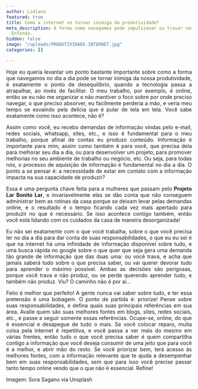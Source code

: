 ```yaml
---
author: Lidiane
featured: true
title: Como a internet se tornar inimiga da produtividade?
meta_description: A forma como navegamos pode impulsionar ou travar nossa produtividade.
  Entenda.
hidden: false
image: "/uploads/PRODUTIVIDADE-INTERNET.jpg"
categories: []

---
```

<p align="justify">Hoje eu queria levantar um ponto bastante importante sobre como a forma que navegamos no dia a dia pode se tornar inimiga da nossa produtividade, é exatamente o ponto de desequilíbrio, quando a tecnologia passa a atrapalhar, ao invés de facilitar. O meu trabalho, por exemplo, é online, então se eu não me organizar e não mantiver o foco sobre por onde preciso navegar, o que preciso absorver, eu facilmente perderia a mão, e veria meu tempo se esvaindo pela delícia que é pular de tela em tela. Você sabe exatamente como isso acontece, não é?

<p align="justify">Assim como você, eu recebo demandas de informação vindas pelo e-mail, redes sociais, whatsapp, sites, etc., e isso é fundamental para o meu trabalho, porque afinal de contas eu produzo conteúdo. Informação é importante para mim, assim como também é para você, que precisa dela para melhorar seu dia a dia, ou para desenvolver um projeto, para promover melhorias no seu ambiente de trabalho ou negócio, etc. Ou seja, para todas nós, o processo de aquisição de informação é fundamental no dia a dia. O ponto a se pensar é: a necessidade de estar em contato com a informação impacta na sua capacidade de produzir?

<p align="justify">Essa é uma pergunta chave feita para a mulheres que passam pelo <strong>Projeto Lar Bonito Lar</strong>, e invariavelmente elas se dão conta que não conseguem administrar bem as rotinas da casa porque se deixam levar pelas demandas online, e o resultado é o tempo ficando cada vez mais apertado para produzir no que é necessário. Se isso acontece contigo também, então você está lidando com os cuidados da casa de maneira desorganizada!

<p align="justify">Eu não sei exatamente com o que você trabalha, sobre o que você precisa ler no dia a dia para dar conta de suas responsabilidades, o que eu eu sei é que na internet há uma infinidade de informação disponível sobre tudo, e uma busca rápida no google sobre o que quer que seja gera uma demanda tão grande de informação que das duas uma: ou você trava, e acha que jamais saberá tudo sobre o que precisa saber, ou vai querer devorar tudo para aprender o máximo possível. Ambas as decisões são perigosas, porque você trava e não produz, ou se perde querendo aprender tudo, e também não produz. Viu? O caminho não é por aí…

<p align="justify">Feito é melhor que perfeito! A gente nunca vai saber sobre tudo, e ter essa pretensão é uma bobagem. O ponto de partida é: priorize! Pense sobre suas responsabilidades, e defina quais suas principais referências em sua área. Avalie quem são suas melhores fontes em blogs, sites, redes sociais, etc., e passe a seguir somente essas referências. Ocupe-se, online, do que é essencial e desapegue de tudo o mais. Se você colocar reparo, muita coisa pela internet é repetitiva, e você passa a ver mais do mesmo em várias frentes, então tudo o que você precisa saber é quem compartilha contigo a informação que você deseja consumir de uma jeito que para você é a melhor, e abrir mão do resto. Se você priorizar bem, terá acesso às melhores fontes, com a informação relevante que te ajuda a desempenhar bem em suas responsabilidades, sem que para isso você precise passar tanto tempo online vendo que o que não é essencial. Refine!

<p align="justify">Imagem: Sora Sagano via Unsplash